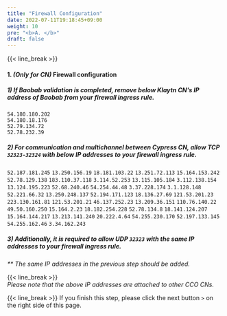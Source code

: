 ```yaml
---
title: "Firewall Configuration"
date: 2022-07-11T19:18:45+09:00
weight: 10
pre: "<b>A. </b>"
draft: false
---
```

{{< line_break >}}

#### 1. *(Only for CN)* Firewall configuration

##### 1) If Baobab validation is completed, remove below Klaytn CN's IP address of Baobab from your firewall ingress rule.
```54.180.180.202```   
```54.180.18.176```   
```52.79.134.72```   
```52.78.232.39```

##### 2) For communication and multichannel between Cypress CN, allow TCP ```32323-32324``` with below IP addresses to your firewall ingress rule.
```52.187.181.245```
```13.250.156.19```
```18.181.103.22```
```13.251.72.113```
```15.164.153.242```
```52.78.129.138```
```183.110.37.118```
```3.114.52.253```
```13.115.105.184```
```3.112.138.154```
```13.124.195.223```
```52.68.240.46```
```54.254.44.48```
```3.37.228.174```
```3.1.128.148```
```52.221.66.32```
```13.250.248.137```
```52.194.171.123```
```18.136.27.69```
```121.53.201.23```
```223.130.161.81```
```121.53.201.21```
```46.137.252.23```
```13.209.36.151```
```110.76.140.22```
```49.50.160.250```
```15.164.2.23```
```18.182.254.228```
```52.78.134.8```
```18.141.124.207```
```15.164.144.217```
```13.213.141.240```
```20.222.4.64```
```54.255.230.170```
```52.197.133.145```
```54.255.162.46```
```3.34.162.243```

##### 3) Additionally, it is required to allow UDP ``` 32323 ``` with the same IP addresses to your firewall ingress rule.
_** The same IP addresses in the previous step should be added._

{{< line_break >}}   
*Please note that the above IP addresses are attached to other CCO CNs.*

{{< line_break >}}
If you finish this step, please click the next button ```>``` on the right side of this page.
